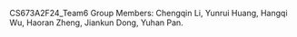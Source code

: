 CS673A2F24_Team6
Group Members: Chengqin Li, Yunrui Huang, Hangqi Wu, Haoran Zheng, Jiankun Dong, Yuhan Pan. 

